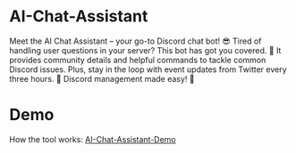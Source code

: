
# AI-Chat-Assistant 


Meet the AI Chat Assistant – your go-to Discord chat bot! 😎 Tired of handling user questions in your server? This bot has got you covered. 🤖 It provides community details and helpful commands to tackle common Discord issues. Plus, stay in the loop with event updates from Twitter every three hours. 📅 Discord management made easy! 🚀

# Demo
How the tool works:
[AI-Chat-Assistant-Demo](https://github.com/Asinsayedali/AI-ChatAssistant/assets/85584914/663e9f48-2465-42f0-8975-5cd8e05fdd81)
